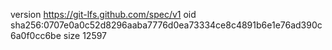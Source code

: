 version https://git-lfs.github.com/spec/v1
oid sha256:0707e0a0c52d8296aaba7776d0ea73334ce8c4891b6e1e76ad390c6a0f0cc6be
size 12597
